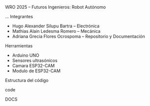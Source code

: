 WRO 2025 – Futuros Ingenieros: Robot Autónomo

...
Integrantes

- Hugo Alexander Silupu Bartra – Electrónica
- Mathias Alain Ledesma Romero – Mecánica
- Adriana Grecia Flores Ocrospoma – Repositorio y Documentación

Herramientas

- Arduino UNO
- Sensores ultrasónicos
- Camara ESP32-CAM
- Modulo de ESP32-CAM

Estructura del código

code

DOCS
